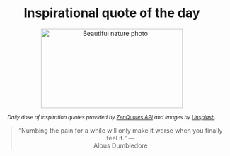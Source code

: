 
<div align="center">

# Inspirational quote of the day

<img src="./data/photo.jpeg" alt="Beautiful nature photo" width="320" height="180">

<sub><i>Daily dose of inspiration quotes provided by [ZenQuotes API](https://zenquotes.io/) and images by [Unsplash](https://unsplash.com/).</i></sub>


<blockquote>&ldquo;Numbing the pain for a while will only make it worse when you finally feel it.&rdquo; &mdash; <footer>Albus Dumbledore</footer></blockquote>

</div>

